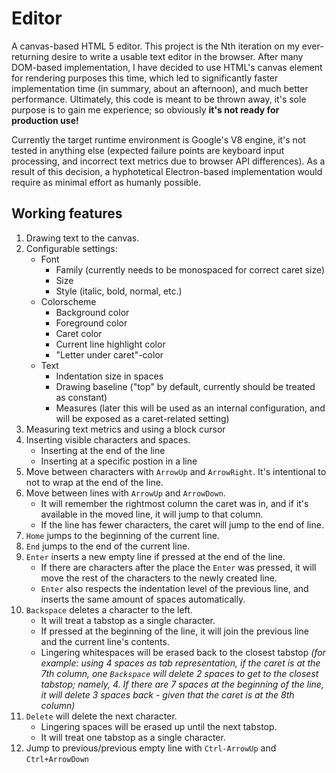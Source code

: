 # Editor

A canvas-based HTML 5 editor. This project is the Nth iteration on my ever-returning desire to write a usable text editor in the browser. After many DOM-based implementation, I have decided to use HTML's canvas element for rendering purposes this time, which led to significantly faster implementation time (in summary, about an afternoon), and much better performance. Ultimately, this code is meant to be thrown away, it's sole purpose is to gain me experience; so obviously **it's not ready for production use!**

Currently the target runtime environment is Google's V8 engine, it's not tested in anything else (expected failure points are keyboard input processing, and incorrect text metrics due to browser API differences). As a result of this decision, a hyphotetical Electron-based implementation would require as minimal effort as humanly possible.

## Working features

1. Drawing text to the canvas.
2. Configurable settings:
    * Font
        * Family (currently needs to be monospaced for correct caret size)
        * Size
        * Style (italic, bold, normal, etc.)
    * Colorscheme
        * Background color
        * Foreground color
        * Caret color
        * Current line highlight color
        * "Letter under caret"-color
    * Text
        * Indentation size in spaces
        * Drawing baseline ("top" by default, currently should be treated as constant)
        * Measures (later this will be used as an internal configuration, and will be exposed as a caret-related setting)
3. Measuring text metrics and using a block cursor
4. Inserting visible characters and spaces.
    * Inserting at the end of the line
    * Inserting at a specific postion in a line
5. Move between characters with `ArrowUp` and `ArrowRight`. It's intentional to not to wrap at the end of the line.
6. Move between lines with `ArrowUp` and `ArrowDown`.
    * It will remember the rightmost column the caret was in, and if it's available in the moved line, it will jump to that column.
    * If the line has fewer characters, the caret will jump to the end of line.
7. `Home` jumps to the beginning of the current line.
8. `End` jumps to the end of the current line.
9. `Enter` inserts a new empty line if pressed at the end of the line.
    * If there are characters after the place the `Enter` was pressed, it will move the rest of the characters to the newly created line.
    * `Enter` also respects the indentation level of the previous line, and inserts the same amount of spaces automatically.
10. `Backspace` deletes a character to the left.
    * It will treat a tabstop as a single character.
    * If pressed at the beginning of the line, it will join the previous line and the current line's contents.
    * Lingering whitespaces will be erased back to the closest tabstop *(for example: using 4 spaces as tab representation, if the caret is at the 7th column, one `Backspace` will delete 2 spaces to get to the closest tabstop; namely, 4. If there are 7 spaces at the beginning of the line, it will delete 3 spaces back - given that the caret is at the 8th column)*
11. `Delete` will delete the next character.
    * Lingering spaces will be erased up until the next tabstop.
    * It will treat one tabstop as a single character.
12. Jump to previous/previous empty line with `Ctrl-ArrowUp` and `Ctrl+ArrowDown`

